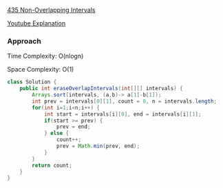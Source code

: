 [435 Non-Overlapping Intervals](https://leetcode.com/problems/non-overlapping-intervals/)

[Youtube Explanation](https://www.youtube.com/watch?v=nONCGxWoUfM&t=65s)

### Approach 

Time Complexity: O(nlogn)

Space Complexity: O(1)

```java
class Solution {
    public int eraseOverlapIntervals(int[][] intervals) {
        Arrays.sort(intervals, (a,b)-> a[1]-b[1]);
        int prev = intervals[0][1], count = 0, n = intervals.length;
        for(int i=1;i<n;i++) {
            int start = intervals[i][0], end = intervals[i][1];
            if(start >= prev) {
                prev = end;
            } else {
                count++;
                prev = Math.min(prev, end);
            }
        }
        return count;
    }
}
```